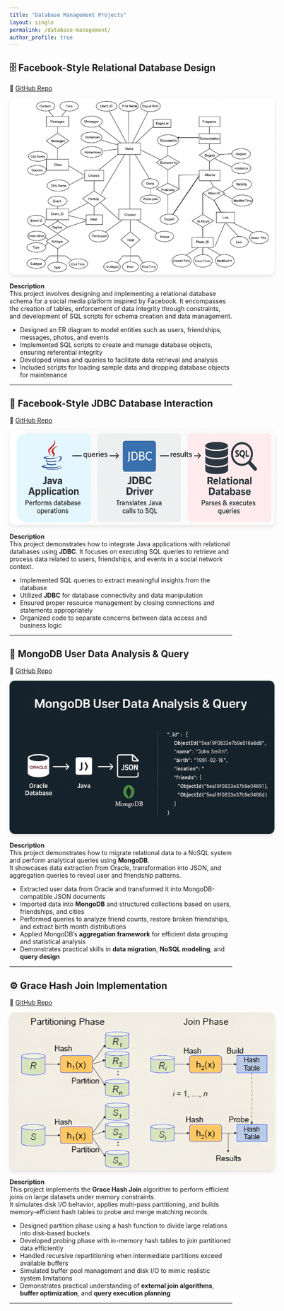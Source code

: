 ```yaml
---
title: "Database Management Projects"
layout: single
permalink: /database-management/
author_profile: true
---
```


## 🗄️ Facebook-Style Relational Database Design  
🔗 [GitHub Repo](https://github.com/oscar10408/FaceBook-Database-Construction)

<div style="display: flex; flex-wrap: wrap; gap: 2rem; align-items: center;">
<a href="https://github.com/oscar10408/FaceBook-Database-Construction" target="_blank">
    <img src="../assets/images/facebook_db_schema.jpg" alt="Facebook Database Schema" style="max-width: 600px; border-radius: 12px; box-shadow: 0 4px 10px rgba(0,0,0,0.1);">
</a>
</div>

**Description**  
This project involves designing and implementing a relational database schema for a social media platform inspired by Facebook. It encompasses the creation of tables, enforcement of data integrity through constraints, and development of SQL scripts for schema creation and data management.

- Designed an ER diagram to model entities such as users, friendships, messages, photos, and events
- Implemented SQL scripts to create and manage database objects, ensuring referential integrity
- Developed views and queries to facilitate data retrieval and analysis
- Included scripts for loading sample data and dropping database objects for maintenance

---

## 🔗 Facebook-Style JDBC Database Interaction  
🔗 [GitHub Repo](https://github.com/oscar10408/facebook-JDBC)

<div style="display: flex; flex-wrap: wrap; gap: 2rem; align-items: center;">
<a href="https://github.com/oscar10408/facebook-JDBC" target="_blank">
    <img src="../assets/images/facebook_jdbc_schema.jpg" alt="Facebook JDBC Schema" style="max-width: 600px; border-radius: 12px; box-shadow: 0 4px 10px rgba(0,0,0,0.1);">
</a>
</div>

**Description**  
This project demonstrates how to integrate Java applications with relational databases using **JDBC**. It focuses on executing SQL queries to retrieve and process data related to users, friendships, and events in a social network context.

- Implemented SQL queries to extract meaningful insights from the database
- Utilized **JDBC** for database connectivity and data manipulation
- Ensured proper resource management by closing connections and statements appropriately
- Organized code to separate concerns between data access and business logic

---

## 🍃 MongoDB User Data Analysis & Query  
🔗 [GitHub Repo](https://github.com/oscar10408/MongoDB-User-Data-Analysis-and-Query)

<div style="display: flex; flex-wrap: wrap; gap: 2rem; align-items: center;">
<a href="https://github.com/oscar10408/MongoDB-User-Data-Analysis-and-Query" target="_blank">
    <img src="../assets/images/mongodb_user_analysis.jpg" alt="MongoDB User Analysis" style="max-width: 600px; border-radius: 12px; box-shadow: 0 4px 10px rgba(0,0,0,0.1);">
</a>
</div>

**Description**  
This project demonstrates how to migrate relational data to a NoSQL system and perform analytical queries using **MongoDB**.  
It showcases data extraction from Oracle, transformation into JSON, and aggregation queries to reveal user and friendship patterns.

- Extracted user data from Oracle and transformed it into MongoDB-compatible JSON documents  
- Imported data into **MongoDB** and structured collections based on users, friendships, and cities  
- Performed queries to analyze friend counts, restore broken friendships, and extract birth month distributions  
- Applied MongoDB’s **aggregation framework** for efficient data grouping and statistical analysis  
- Demonstrates practical skills in **data migration**, **NoSQL modeling**, and **query design**  

---

## ⚙️ Grace Hash Join Implementation  
🔗 [GitHub Repo](https://github.com/oscar10408/Grace-Hash-Join-GHJ)

<div style="display: flex; flex-wrap: wrap; gap: 2rem; align-items: center;">
<a href="https://github.com/oscar10408/Grace-Hash-Join-GHJ" target="_blank">
    <img src="../assets/images/GHJ.jpg" alt="Grace Hash Join Diagram" style="max-width: 600px; border-radius: 12px; box-shadow: 0 4px 10px rgba(0,0,0,0.1);">  
</a>
</div>

**Description**  
This project implements the **Grace Hash Join** algorithm to perform efficient joins on large datasets under memory constraints.  
It simulates disk I/O behavior, applies multi-pass partitioning, and builds memory-efficient hash tables to probe and merge matching records.

- Designed partition phase using a hash function to divide large relations into disk-based buckets  
- Developed probing phase with in-memory hash tables to join partitioned data efficiently  
- Handled recursive repartitioning when intermediate partitions exceed available buffers  
- Simulated buffer pool management and disk I/O to mimic realistic system limitations  
- Demonstrates practical understanding of **external join algorithms**, **buffer optimization**, and **query execution planning**

---
